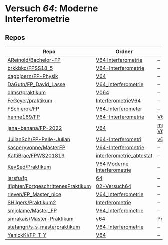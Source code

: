 # Versuch *64*: Moderne Interferometrie

## Repos

|                                       Repo                                       |                                                    Ordner                                                    |                                                                                                                                    PDFs                                                                                                                                     |
|----------------------------------------------------------------------------------|--------------------------------------------------------------------------------------------------------------|-----------------------------------------------------------------------------------------------------------------------------------------------------------------------------------------------------------------------------------------------------------------------------|
|[AReinold/Bachelor-FP](../repo/AReinold/Bachelor-FP)                              |[V64 Interferometrie](https://github.com/AReinold/Bachelor-FP/tree/master/V64%20Interferometrie)              |–                                                                                                                                                                                                                                                                            |
|[brkkbkc/FPSS18_5](../repo/brkkbkc/FPSS18_5)                                      |[V64-Interferometrie](https://github.com/brkkbkc/FPSS18_5/tree/master/V64-Interferometrie)                    |–                                                                                                                                                                                                                                                                            |
|[dagbjoern/FP-Physik](../repo/dagbjoern/FP-Physik)                                |[V64](https://github.com/dagbjoern/FP-Physik/tree/master/V64)                                                 |–                                                                                                                                                                                                                                                                            |
|[DaGutn/FP_David_Lasse](../repo/DaGutn/FP_David_Lasse)                            |[V64_Interferometrie](https://github.com/DaGutn/FP_David_Lasse/tree/main/V64_Interferometrie)                 |–                                                                                                                                                                                                                                                                            |
|[dlmsr/praktikum](../repo/dlmsr/praktikum)                                        |[V064](https://github.com/dlmsr/praktikum/tree/master/V064)                                                   |–                                                                                                                                                                                                                                                                            |
|[FeGeyer/praktikum](../repo/FeGeyer/praktikum)                                    |[InterferometrieV64](https://github.com/FeGeyer/praktikum/tree/master/BFP/InterferometrieV64)                 |–                                                                                                                                                                                                                                                                            |
|[FSchierok/FP](../repo/FSchierok/FP)                                              |[V64_Interferometer](https://github.com/FSchierok/FP/tree/master/V64_Interferometer)                          |–                                                                                                                                                                                                                                                                            |
|[henne169/FP](../repo/henne169/FP)                                                |[V64-Interferometrie](https://github.com/henne169/FP/tree/master/V64-Interferometrie)                         |[V64.pdf](https://docs.google.com/viewer?url=https://raw.githubusercontent.com/henne169/FP/master/V64-Interferometrie/V64.pdf)                                                                                                                                               |
|[jana-banana/FP-2022](../repo/jana-banana/FP-2022)                                |[V64](https://github.com/jana-banana/FP-2022/tree/main/V64)                                                   |[main.pdf](https://docs.google.com/viewer?url=https://raw.githubusercontent.com/jana-banana/FP-2022/main/V64/build/main.pdf)<br/>[V64_Abtestat.pdf](https://docs.google.com/viewer?url=https://raw.githubusercontent.com/jana-banana/FP-2022/main/V64/build/V64_Abtestat.pdf)|
|[JulianSch/FP-Pelle-Julian](../repo/JulianSch/FP-Pelle-Julian)                    |[V64-Interferometri](https://github.com/JulianSch/FP-Pelle-Julian/tree/master/V64-Interferometri)             |[v64.pdf](https://docs.google.com/viewer?url=https://raw.githubusercontent.com/JulianSch/FP-Pelle-Julian/master/Altprotokolle_nYR/v64.pdf)                                                                                                                                   |
|[kasperyvonne/MasterFP](../repo/kasperyvonne/MasterFP)                            |[V64-Interferometrie](https://github.com/kasperyvonne/MasterFP/tree/master/V64-Interferometrie)               |–                                                                                                                                                                                                                                                                            |
|[KattiBrae/FPWS201819](../repo/KattiBrae/FPWS201819)                              |[interferometrie_abtestat](https://github.com/KattiBrae/FPWS201819/tree/master/MA_FP/interferometrie_abtestat)|–                                                                                                                                                                                                                                                                            |
|[KevSed/Praktikum](../repo/KevSed/Praktikum)                                      |[V64 Moderne Interferometrie](https://github.com/KevSed/Praktikum/tree/master/V64%20Moderne%20Interferometrie)|–                                                                                                                                                                                                                                                                            |
|[larsfu/fp](../repo/larsfu/fp)                                                    |[64](https://github.com/larsfu/fp/tree/master/64)                                                             |–                                                                                                                                                                                                                                                                            |
|[lfighter/FortgeschrittenesPraktikum](../repo/lfighter/FortgeschrittenesPraktikum)|[02-Versuch64](https://github.com/lfighter/FortgeschrittenesPraktikum/tree/master/02-Versuch64)               |–                                                                                                                                                                                                                                                                            |
|[rleven/FP_Master_nice](../repo/rleven/FP_Master_nice)                            |[V64_Interferometrie](https://github.com/rleven/FP_Master_nice/tree/main/V64_Interferometrie)                 |–                                                                                                                                                                                                                                                                            |
|[SHilgers/Praktikum2](../repo/SHilgers/Praktikum2)                                |[Interferometrie](https://github.com/SHilgers/Praktikum2/tree/master/Interferometrie)                         |–                                                                                                                                                                                                                                                                            |
|[smjolame/Master_FP](../repo/smjolame/Master_FP)                                  |[V64_Interferometrie](https://github.com/smjolame/Master_FP/tree/main/V64_Interferometrie)                    |–                                                                                                                                                                                                                                                                            |
|[smrakais/Master-Praktikum](../repo/smrakais/Master-Praktikum)                    |[v64](https://github.com/smrakais/Master-Praktikum/tree/main/v64)                                             |[ProtokollV64_Overhoff_Korrektur.pdf](https://docs.google.com/viewer?url=https://raw.githubusercontent.com/smrakais/Master-Praktikum/main/v64/ProtokollV64_Overhoff_Korrektur.pdf)                                                                                           |
|[stefangri/s_s_masterpraktikum](../repo/stefangri/s_s_masterpraktikum)            |[V64_Interferometrie](https://github.com/stefangri/s_s_masterpraktikum/tree/master/V64_Interferometrie)       |–                                                                                                                                                                                                                                                                            |
|[YanickKi/FP_T_Y](../repo/YanickKi/FP_T_Y)                                        |[V64](https://github.com/YanickKi/FP_T_Y/tree/main/V64)                                                       |–                                                                                                                                                                                                                                                                            |
